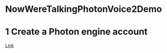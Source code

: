 # NowWereTalkingPhotonVoice2Demo

# 1 Create a Photon engine account

[Link](https://id.photonengine.com/account/signup)
